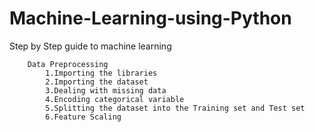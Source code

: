 # Machine-Learning-using-Python
Step by Step guide to machine learning

        Data Preprocessing
            1.Importing the libraries
            2.Importing the dataset
            3.Dealing with missing data
            4.Encoding categorical variable
            5.Splitting the dataset into the Training set and Test set
            6.Feature Scaling
